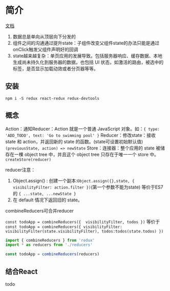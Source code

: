 # 简介

[文档](http://cn.redux.js.org/index.html)

1. 数据总是单向从顶层向下分发的
1. 组件之间的沟通通过提升state：子组件改变父组件state的办法只能是通过onClick触发父组件声明好的回调
1. state越来越复杂：单页应用的发展导致。包括服务器响应、缓存数据、本地生成尚未持久化到服务器的数据，也包括 UI 状态，如激活的路由，被选中的标签，是否显示加载动效或者分页器等等。

## 安装

`npm i -S redux react-redux redux-devtools`

## 概念

Action：通知Reducer：Action 就是一个普通 JavaScript 对象。如：`{ type: 'ADD_TODO', text: 'Go to swimming pool' }`
Reducer：修改state：接收 state 和 action，并返回新的 state 的函数。(state可设置初始默认值) `(previousState, action) => newState`
Store：连接器：整个应用的 state 被储存在一棵 object tree 中，并且这个 object tree 只存在于唯一一个 store 中。`createStore(reducer)`

reducer注意：

1. Object.assign() : 创建一个副本:`Object.assign({},state, { visibilityFilter: action.filter })`(第一个参数不能为state) 等价于ES7的 `{ ...state, ...newState }`
1. 在 default 情况下返回旧的 state。

combineReducers可合并reducer

`const todoApp = combineReducers({  visibilityFilter, todos })` 等价于 `const todoApp = combineReducers({ visibilityFilter: visibilityFilter(state.visibilityFilter), todos:todos(state.todos) })`

```js
import { combineReducers } from 'redux'
import * as reducers from './reducers'

const todoApp = combineReducers(reducers)
```

## 结合React

todo